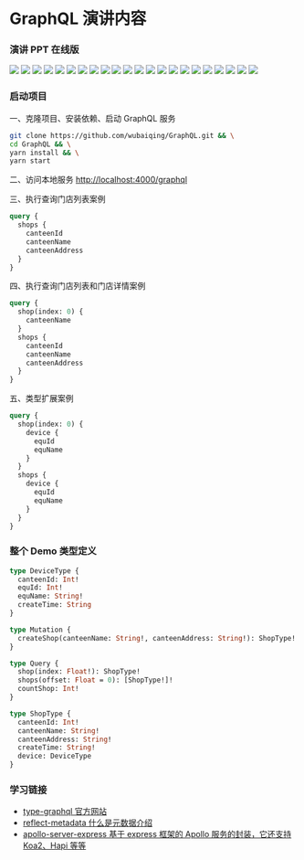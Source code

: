 # GraphQL 演讲内容

### 演讲 PPT 在线版
![](./images/GraphQL.001.jpeg)
![](./images/GraphQL.002.jpeg)
![](./images/GraphQL.003.png)
![](./images/GraphQL.004.png)
![](./images/GraphQL.005.png)
![](./images/GraphQL.006.png)
![](./images/GraphQL.008.jpeg)
![](./images/GraphQL.009.jpeg)
![](./images/GraphQL.010.jpeg)
![](./images/GraphQL.011.png)
![](./images/GraphQL.012.jpeg)
![](./images/GraphQL.013.jpeg)
![](./images/GraphQL.014.jpeg)
![](./images/GraphQL.015.jpeg)
![](./images/GraphQL.016.jpeg)
![](./images/GraphQL.017.jpeg)
![](./images/GraphQL.018.jpeg)
![](./images/GraphQL.019.jpeg)
![](./images/GraphQL.020.jpeg)
![](./images/GraphQL.021.jpeg)
![](./images/GraphQL.022.jpeg)
![](./images/GraphQL.023.jpeg)

### 启动项目

一、克隆项目、安装依赖、启动 GraphQL 服务
```sh
git clone https://github.com/wubaiqing/GraphQL.git && \
cd GraphQL && \
yarn install && \
yarn start
```

二、访问本地服务
[http://localhost:4000/graphql](http://localhost:4000/graphql)

三、执行查询门店列表案例
```graphql
query {
  shops {
    canteenId
    canteenName
    canteenAddress
  }
}

```

四、执行查询门店列表和门店详情案例
```graphql
query {
  shop(index: 0) {
    canteenName
  }
  shops {
    canteenId
    canteenName
    canteenAddress
  }
}
```

五、类型扩展案例
```graphql
query {
  shop(index: 0) {
    device {
      equId
      equName
    }
  }
  shops {
    device {
      equId
      equName
    }
  }
}
```


### 整个 Demo 类型定义
```graphql
type DeviceType {
  canteenId: Int!
  equId: Int!
  equName: String!
  createTime: String
}

type Mutation {
  createShop(canteenName: String!, canteenAddress: String!): ShopType!
}

type Query {
  shop(index: Float!): ShopType!
  shops(offset: Float = 0): [ShopType!]!
  countShop: Int!
}

type ShopType {
  canteenId: Int!
  canteenName: String!
  canteenAddress: String!
  createTime: String!
  device: DeviceType
}
```

### 学习链接
- [type-graphql 官方网站](https://github.com/19majkel94/type-graphql#readme)  
- [reflect-metadata 什么是元数据介绍](https://ninghao.net/blog/7384)  
- [apollo-server-express 基于 express 框架的 Apollo 服务的封装，它还支持 Koa2、Hapi 等等](https://github.com/apollographql/apollo-server#readme)  
